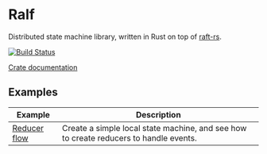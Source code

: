 # Ralf

Distributed state machine library, written in Rust on top of [raft-rs](https://github.com/pingcap/raft-rs).

[![Build Status](https://travis-ci.org/Xide/ralf.svg?branch=master)](https://travis-ci.org/Xide/ralf)

[Crate documentation](https://xide.github.io/ralf)

## Examples

| Example                            | Description                                                                           |
| ---------------------------------- | ------------------------------------------------------------------------------------- |
| [Reducer flow](./examples/main.rs) | Create a simple local state machine, and see how to create reducers to handle events. |
